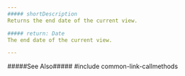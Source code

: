 ```yaml
---
##### shortDescription
Returns the end date of the current view.

##### return: Date
The end date of the current view.

---
```

#####See Also#####
#include common-link-callmethods
